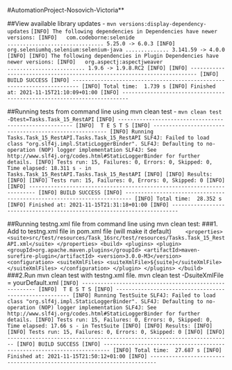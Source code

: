 #AutomationProject-Nosovich-Victoria**

##View available library updates - `mvn versions:display-dependency-updates`
`[INFO] The following dependencies in Dependencies have newer versions:
[INFO]   com.codeborne:selenide ............................... 5.25.0 -> 6.0.3
[INFO]   org.seleniumhq.selenium:selenium-java .............. 3.141.59 -> 4.0.0
[INFO]
[INFO] The following dependencies in Plugin Dependencies have newer versions:
[INFO]   org.aspectj:aspectjweaver ......................... 1.9.6 -> 1.9.8.RC2
[INFO]
[INFO] ------------------------------------------------------------------------
[INFO] BUILD SUCCESS
[INFO] ------------------------------------------------------------------------
[INFO] Total time:  1.739 s
[INFO] Finished at: 2021-11-15T21:10:09+01:00
[INFO] ------------------------------------------------------------------------`



##Running tests from command line using mvn clean test - `mvn clean test -Dtest=Tasks.Task_15_RestAPI`
`[INFO] -------------------------------------------------------
[INFO]  T E S T S
[INFO] -------------------------------------------------------
[INFO] Running Tasks.Task_15_RestAPI.Tasks.Task_15_RestAPI
SLF4J: Failed to load class "org.slf4j.impl.StaticLoggerBinder".
SLF4J: Defaulting to no-operation (NOP) logger implementation
SLF4J: See http://www.slf4j.org/codes.html#StaticLoggerBinder for further details.
[INFO] Tests run: 15, Failures: 0, Errors: 0, Skipped: 0, Time elapsed: 18.311 s - in Tasks.Task_15_RestAPI.Tasks.Task_15_RestAPI
[INFO]
[INFO] Results:
[INFO]
[INFO] Tests run: 15, Failures: 0, Errors: 0, Skipped: 0
[INFO]
[INFO] ------------------------------------------------------------------------
[INFO] BUILD SUCCESS
[INFO] ------------------------------------------------------------------------
[INFO] Total time:  28.352 s
[INFO] Finished at: 2021-11-15T21:31:18+01:00
[INFO] ------------------------------------------------------------------------`



##Running testng.xml file from command line using mvn clean test:
###1. Add to testng.xml file in pom.xml file (will make it default)
`    <properties>
        <suite>src/test/resources/Task_16src/test/resources/Tasks.Task_15_RestAPI.xml</suite>
    </properties>
    <build>
        <plugins>
            <plugin>
                <groupId>org.apache.maven.plugins</groupId>
                <artifactId>maven-surefire-plugin</artifactId>
                <version>3.0.0-M3</version>
                <configuration>
                    <suiteXmlFiles>
                        <suiteXmlFile>${suite}</suiteXmlFile>
                    </suiteXmlFiles>
                </configuration>
            </plugin>
        </plugins>
    </build>`
###2.Run mvn clean test with testng.xml file. mvn clean test -DsuiteXmlFile = yourDefault.xml
`[INFO] -------------------------------------------------------
[INFO]  T E S T S
[INFO] -------------------------------------------------------
[INFO] Running TestSuite
SLF4J: Failed to load class "org.slf4j.impl.StaticLoggerBinder".
SLF4J: Defaulting to no-operation (NOP) logger implementation
SLF4J: See http://www.slf4j.org/codes.html#StaticLoggerBinder for further details.
[INFO] Tests run: 15, Failures: 0, Errors: 0, Skipped: 0, Time elapsed: 17.66 s - in TestSuite
[INFO]
[INFO] Results:
[INFO]
[INFO] Tests run: 15, Failures: 0, Errors: 0, Skipped: 0
[INFO]
[INFO] ------------------------------------------------------------------------
[INFO] BUILD SUCCESS
[INFO] ------------------------------------------------------------------------
[INFO] Total time:  27.687 s
[INFO] Finished at: 2021-11-15T21:50:12+01:00
[INFO] ------------------------------------------------------------------------`


